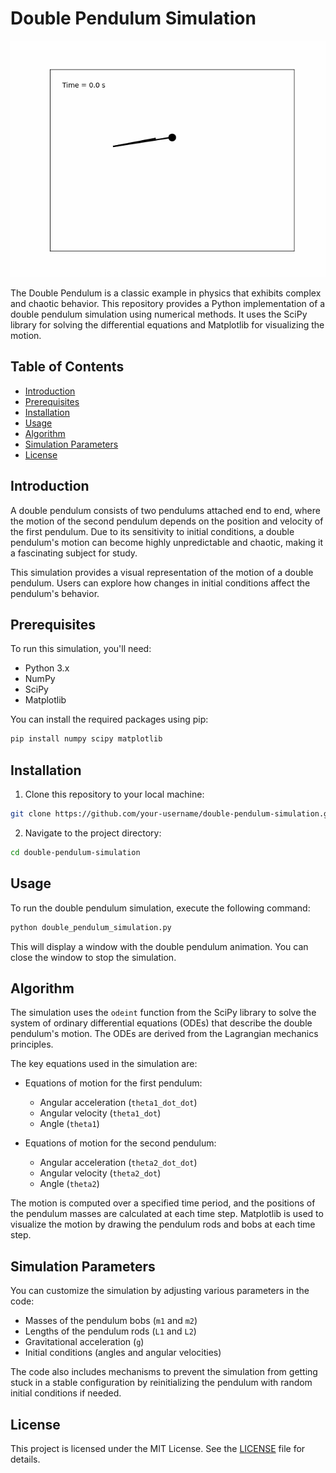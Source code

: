 # Double Pendulum Simulation

![Double Pendulum Animation](double_pendulum_animation.gif)

The Double Pendulum is a classic example in physics that exhibits complex and chaotic behavior. This repository provides a Python implementation of a double pendulum simulation using numerical methods. It uses the SciPy library for solving the differential equations and Matplotlib for visualizing the motion.

## Table of Contents

- [Introduction](#introduction)
- [Prerequisites](#prerequisites)
- [Installation](#installation)
- [Usage](#usage)
- [Algorithm](#algorithm)
- [Simulation Parameters](#simulation-parameters)
- [License](#license)

## Introduction

A double pendulum consists of two pendulums attached end to end, where the motion of the second pendulum depends on the position and velocity of the first pendulum. Due to its sensitivity to initial conditions, a double pendulum's motion can become highly unpredictable and chaotic, making it a fascinating subject for study.

This simulation provides a visual representation of the motion of a double pendulum. Users can explore how changes in initial conditions affect the pendulum's behavior.

## Prerequisites

To run this simulation, you'll need:

- Python 3.x
- NumPy
- SciPy
- Matplotlib

You can install the required packages using pip:

```bash
pip install numpy scipy matplotlib
```

## Installation

1. Clone this repository to your local machine:

```bash
git clone https://github.com/your-username/double-pendulum-simulation.git
```

2. Navigate to the project directory:

```bash
cd double-pendulum-simulation
```

## Usage

To run the double pendulum simulation, execute the following command:

```bash
python double_pendulum_simulation.py
```

This will display a window with the double pendulum animation. You can close the window to stop the simulation.

## Algorithm

The simulation uses the `odeint` function from the SciPy library to solve the system of ordinary differential equations (ODEs) that describe the double pendulum's motion. The ODEs are derived from the Lagrangian mechanics principles.

The key equations used in the simulation are:

- Equations of motion for the first pendulum:
  - Angular acceleration (`theta1_dot_dot`)
  - Angular velocity (`theta1_dot`)
  - Angle (`theta1`)

- Equations of motion for the second pendulum:
  - Angular acceleration (`theta2_dot_dot`)
  - Angular velocity (`theta2_dot`)
  - Angle (`theta2`)

The motion is computed over a specified time period, and the positions of the pendulum masses are calculated at each time step. Matplotlib is used to visualize the motion by drawing the pendulum rods and bobs at each time step.

## Simulation Parameters

You can customize the simulation by adjusting various parameters in the code:

- Masses of the pendulum bobs (`m1` and `m2`)
- Lengths of the pendulum rods (`L1` and `L2`)
- Gravitational acceleration (`g`)
- Initial conditions (angles and angular velocities)

The code also includes mechanisms to prevent the simulation from getting stuck in a stable configuration by reinitializing the pendulum with random initial conditions if needed.

## License

This project is licensed under the MIT License. See the [LICENSE](LICENSE) file for details.
